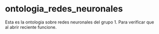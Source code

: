 # ontologia_redes_neuronales
Esta es la ontologia sobre redes neuronales del grupo 1.
Para verificar que al abrir reciente funcione.
